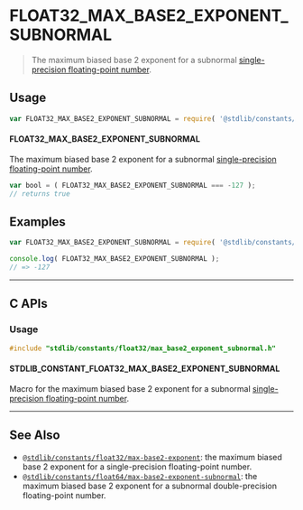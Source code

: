 <!--

@license Apache-2.0

Copyright (c) 2024 The Stdlib Authors.

Licensed under the Apache License, Version 2.0 (the "License");
you may not use this file except in compliance with the License.
You may obtain a copy of the License at

   http://www.apache.org/licenses/LICENSE-2.0

Unless required by applicable law or agreed to in writing, software
distributed under the License is distributed on an "AS IS" BASIS,
WITHOUT WARRANTIES OR CONDITIONS OF ANY KIND, either express or implied.
See the License for the specific language governing permissions and
limitations under the License.

-->

# FLOAT32_MAX_BASE2_EXPONENT_SUBNORMAL

> The maximum biased base 2 exponent for a subnormal [single-precision floating-point number][ieee754].

<section class="usage">

## Usage

<!-- eslint-disable id-length -->

```javascript
var FLOAT32_MAX_BASE2_EXPONENT_SUBNORMAL = require( '@stdlib/constants/float32/max-base2-exponent-subnormal' );
```

#### FLOAT32_MAX_BASE2_EXPONENT_SUBNORMAL

The maximum biased base 2 exponent for a subnormal [single-precision floating-point number][ieee754].

<!-- eslint-disable id-length -->

```javascript
var bool = ( FLOAT32_MAX_BASE2_EXPONENT_SUBNORMAL === -127 );
// returns true
```

</section>

<!-- /.usage -->

<section class="examples">

## Examples

<!-- eslint no-undef: "error" -->

<!-- eslint-disable id-length -->

```javascript
var FLOAT32_MAX_BASE2_EXPONENT_SUBNORMAL = require( '@stdlib/constants/float32/max-base2-exponent-subnormal' );

console.log( FLOAT32_MAX_BASE2_EXPONENT_SUBNORMAL );
// => -127
```

</section>

<!-- /.examples -->

<!-- C interface documentation. -->

* * *

<section class="c">

## C APIs

<!-- Section to include introductory text. Make sure to keep an empty line after the intro `section` element and another before the `/section` close. -->

<section class="intro">

</section>

<!-- /.intro -->

<!-- C usage documentation. -->

<section class="usage">

### Usage

```c
#include "stdlib/constants/float32/max_base2_exponent_subnormal.h"
```

#### STDLIB_CONSTANT_FLOAT32_MAX_BASE2_EXPONENT_SUBNORMAL

Macro for the maximum biased base 2 exponent for a subnormal [single-precision floating-point number][ieee754].

</section>

<!-- /.usage -->

<!-- C API usage notes. Make sure to keep an empty line after the `section` element and another before the `/section` close. -->

<section class="notes">

</section>

<!-- /.notes -->

<!-- C API usage examples. -->

<section class="examples">

</section>

<!-- /.examples -->

</section>

<!-- /.c -->

<!-- Section for related `stdlib` packages. Do not manually edit this section, as it is automatically populated. -->

<section class="related">

* * *

## See Also

-   <span class="package-name">[`@stdlib/constants/float32/max-base2-exponent`][@stdlib/constants/float32/max-base2-exponent]</span><span class="delimiter">: </span><span class="description">the maximum biased base 2 exponent for a single-precision floating-point number.</span>
-   <span class="package-name">[`@stdlib/constants/float64/max-base2-exponent-subnormal`][@stdlib/constants/float64/max-base2-exponent-subnormal]</span><span class="delimiter">: </span><span class="description">the maximum biased base 2 exponent for a subnormal double-precision floating-point number.</span>

</section>

<!-- /.related -->

<!-- Section for all links. Make sure to keep an empty line after the `section` element and another before the `/section` close. -->

<section class="links">

[ieee754]: https://en.wikipedia.org/wiki/IEEE_754-1985

<!-- <related-links> -->

[@stdlib/constants/float32/max-base2-exponent]: https://github.com/stdlib-js/constants/tree/main/float32/max-base2-exponent

[@stdlib/constants/float64/max-base2-exponent-subnormal]: https://github.com/stdlib-js/constants/tree/main/float64/max-base2-exponent-subnormal

<!-- </related-links> -->

</section>

<!-- /.links -->
